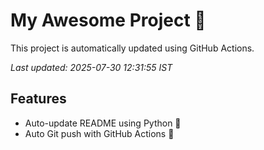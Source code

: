 # My Awesome Project 🚀

This project is automatically updated using GitHub Actions.

_Last updated: 2025-07-30 12:31:55 IST_

## Features
- Auto-update README using Python 🐍
- Auto Git push with GitHub Actions 🤖
